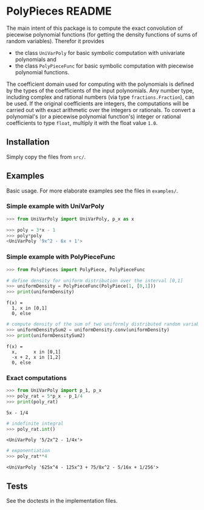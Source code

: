 # PolyPieces README

The main intent of this package is to compute the exact convolution of piecewise polynomial functions
(for getting the density functions of sums of random variables).
Therefor it provides 
* the class `UniVarPoly` for basic symbolic computation with univariate polynomials and 
* the class `PolyPieceFunc` for basic symbolic computation with piecewise polynomial functions.

The coefficient domain used for computing with the polynomials is defined by the types of the coefficients 
of the input polynomials. Any number type, including complex and rational numbers (via type `fractions.Fraction`), can be used.
If the original coefficients are integers, the computations will be carried out with exact arithmetic over the integers or rationals.
To convert a polynomial's (or a piecewise polynomial function's) integer or rational coefficients to type `float`, multiply it with the float value `1.0`.


## Installation

Simply copy the files from `src/`.


## Examples

Basic usage. For more elaborate examples see the files in `examples/`.

### Simple example with UniVarPoly
```python
>>> from UniVarPoly import UniVarPoly, p_x as x

>>> poly = 3*x - 1
>>> poly*poly
<UniVarPoly '9x^2 - 6x + 1'>
```

### Simple example with PolyPieceFunc
```python
>>> from PolyPieces import PolyPiece, PolyPieceFunc

# define density for uniform distribution over the interval [0,1]
>>> uniformDensity = PolyPieceFunc(PolyPiece(1, [0,1]))
>>> print(uniformDensity)
```
```
f(x) =
  1, x in [0,1]
  0, else
```
```python
# compute density of the sum of two uniformly distributed random variables (by convolution)
>>> uniformDensitySum2 = uniformDensity.conv(uniformDensity)
>>> print(uniformDensitySum2)
```
```
f(x) =
  x,      x in [0,1]
  -x + 2, x in [1,2]
  0, else
```

### Exact computations
```python
>>> from UniVarPoly import p_1, p_x
>>> poly_rat = 5*p_x - p_1/4
>>> print(poly_rat)
```
```
5x - 1/4
```
```python
# indefinite integral
>>> poly_rat.int()
```
```
<UniVarPoly '5/2x^2 - 1/4x'>
```
```python
# exponentiation
>>> poly_rat**4
```
```
<UniVarPoly '625x^4 - 125x^3 + 75/8x^2 - 5/16x + 1/256'>
```

## Tests
See the doctests in the implementation files.
